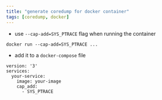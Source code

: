 ```yaml
---
title: "generate coredump for docker container"
tags: [coredump, docker]
---
```


- use `--cap-add=SYS_PTRACE` flag when running the container

```
docker run --cap-add=SYS_PTRACE ...
```

- add it to a `docker-compose` file

```
version: '3'
services:
  your-service:
    image: your-image
    cap_add:
      - SYS_PTRACE
```
